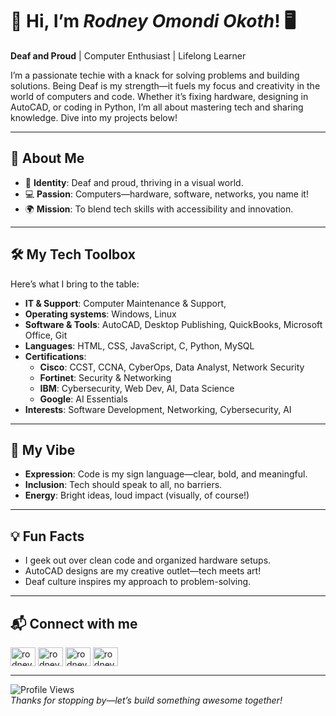 # 👋 Hi, I’m _Rodney Omondi Okoth_! 🖥️

**Deaf and Proud** | Computer Enthusiast | Lifelong Learner

I’m a passionate techie with a knack for solving problems and building solutions. Being Deaf is my strength—it fuels my focus and creativity in the world of computers and code. Whether it’s fixing hardware, designing in AutoCAD, or coding in Python, I’m all about mastering tech and sharing knowledge. Dive into my projects below!

---

## 🚀 About Me
- 🌟 **Identity**: Deaf and proud, thriving in a visual world.
- 💻 **Passion**: Computers—hardware, software, networks, you name it!
- 🌍 **Mission**: To blend tech skills with accessibility and innovation.

---

## 🛠️ My Tech Toolbox
Here’s what I bring to the table:

- **IT & Support**: Computer Maintenance & Support,
- **Operating systems**: Windows, Linux
- **Software & Tools**: AutoCAD, Desktop Publishing, QuickBooks, Microsoft Office, Git
- **Languages**: HTML, CSS, JavaScript, C, Python, MySQL
- **Certifications**: 
  - **Cisco**: CCST, CCNA, CyberOps, Data Analyst, Network Security
  - **Fortinet**: Security & Networking
  - **IBM**: Cybersecurity, Web Dev, AI, Data Science
  - **Google**: AI Essentials
- **Interests**: Software Development, Networking, Cybersecurity, AI

---

## 🌟 My Vibe
- **Expression**: Code is my sign language—clear, bold, and meaningful.  
- **Inclusion**: Tech should speak to all, no barriers.  
- **Energy**: Bright ideas, loud impact (visually, of course!)

---

## 💡 Fun Facts
- I geek out over clean code and organized hardware setups.
- AutoCAD designs are my creative outlet—tech meets art!
- Deaf culture inspires my approach to problem-solving.

---

## 📬 Connect with me
<p align="left">
<a href="https://twitter.com/rodney_omondi98" target="blank"><img align="center" src="https://raw.githubusercontent.com/rahuldkjain/github-profile-readme-generator/master/src/images/icons/Social/twitter.svg" alt="rodney_omondi98" height="30" width="40" /></a>
<a href="https://linkedin.com/in/rodneyomondi98" target="blank"><img align="center" src="https://raw.githubusercontent.com/rahuldkjain/github-profile-readme-generator/master/src/images/icons/Social/linked-in-alt.svg" alt="rodneyomondi98" height="30" width="40" /></a>
<a href="https://fb.com/rodney.omondi98" target="blank"><img align="center" src="https://raw.githubusercontent.com/rahuldkjain/github-profile-readme-generator/master/src/images/icons/Social/facebook.svg" alt="rodney.omondi98" height="30" width="40" /></a>
<a href="https://instagram.com/rodney.omondi98" target="blank"><img align="center" src="https://raw.githubusercontent.com/rahuldkjain/github-profile-readme-generator/master/src/images/icons/Social/instagram.svg" alt="rodney.omondi98" height="30" width="40" /></a>
</p>

---

![Profile Views](https://komarev.com/ghpvc/?username=rodneyomondi98&color=blue)  
*Thanks for stopping by—let’s build something awesome together!*

